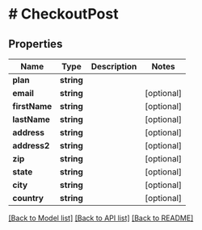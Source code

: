 # # CheckoutPost

## Properties

Name | Type | Description | Notes
------------ | ------------- | ------------- | -------------
**plan** | **string** |  | 
**email** | **string** |  | [optional] 
**firstName** | **string** |  | [optional] 
**lastName** | **string** |  | [optional] 
**address** | **string** |  | [optional] 
**address2** | **string** |  | [optional] 
**zip** | **string** |  | [optional] 
**state** | **string** |  | [optional] 
**city** | **string** |  | [optional] 
**country** | **string** |  | [optional] 

[[Back to Model list]](../../README.md#documentation-for-models) [[Back to API list]](../../README.md#documentation-for-api-endpoints) [[Back to README]](../../README.md)


